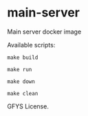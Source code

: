 # main-server
Main server docker image

Available scripts:

```make build```

```make run```

```make down```

```make clean```

GFYS License. 
